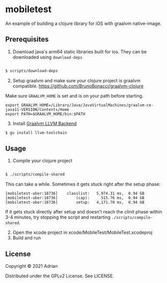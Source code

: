 # mobiletest

An example of building a clojure library for iOS with graalvm native-image.

## Prerequisites

1. Download java's arm64 static libraries built for ios. They can be downloaded using `download-deps`

```sh

$ scripts/download-deps
```

2. Setup graalvm and make sure your clojure project is graalvm compatible. https://github.com/BrunoBonacci/graalvm-clojure

Make sure `GRAALVM_HOME` is set and is on your path before starting.

```
export GRAALVM_HOME=/Library/Java/JavaVirtualMachines/graalvm-ce-java11-VERSION/Contents/Home
export PATH=$GRAALVM_HOME/bin:$PATH
```

3. Install [Graalvm LLVM Backend](https://www.graalvm.org/reference-manual/native-image/LLVMBackend/)

```sh
$ gu install llvm-toolchain
```

## Usage

1. Compile your clojure project

```sh

$ ./scripts/compile-shared

```
This can take a while. Sometimes it gets stuck right after the setup phase:
```
[mobiletest-uber:18736]    classlist:   5,974.31 ms,  0.94 GB
[mobiletest-uber:18736]        (cap):     515.76 ms,  0.94 GB
[mobiletest-uber:18736]        setup:   4,171.70 ms,  0.94 GB
```
If it gets stuck directly after setup and doesn't reach the clinit phase within 3-4 minutes, try stopping the script and restarting `./scripts/compile-shared`.

2. Open the xcode project in xcode/MobileTest/MobileTest.xcodeproj  
3. Build and run


## License

Copyright © 2021 Adrian

Distributed under the GPLv2 License. See LICENSE.
